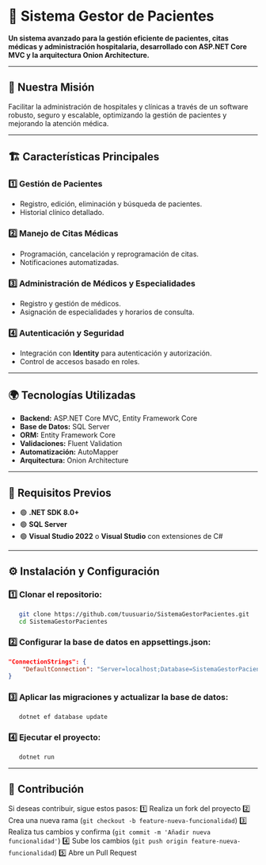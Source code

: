 # 🏥 Sistema Gestor de Pacientes

**Un sistema avanzado para la gestión eficiente de pacientes, citas médicas y administración hospitalaria, desarrollado con ASP.NET Core MVC y la arquitectura Onion Architecture.**

---

## 🌟 **Nuestra Misión**
Facilitar la administración de hospitales y clínicas a través de un software robusto, seguro y escalable, optimizando la gestión de pacientes y mejorando la atención médica.

---

## 🏗️ **Características Principales**
### 1️⃣ **Gestión de Pacientes**
   - Registro, edición, eliminación y búsqueda de pacientes.
   - Historial clínico detallado.

### 2️⃣ **Manejo de Citas Médicas**
   - Programación, cancelación y reprogramación de citas.
   - Notificaciones automatizadas.

### 3️⃣ **Administración de Médicos y Especialidades**
   - Registro y gestión de médicos.
   - Asignación de especialidades y horarios de consulta.

### 4️⃣ **Autenticación y Seguridad**
   - Integración con **Identity** para autenticación y autorización.
   - Control de accesos basado en roles.

---

## 🌍 **Tecnologías Utilizadas**
- **Backend:** ASP.NET Core MVC, Entity Framework Core
- **Base de Datos:** SQL Server
- **ORM:** Entity Framework Core
- **Validaciones:** Fluent Validation
- **Automatización:** AutoMapper
- **Arquitectura:** Onion Architecture

---

## 📌 **Requisitos Previos**
- 🟢 **.NET SDK 8.0+**
- 🟢 **SQL Server**
- 🟢 **Visual Studio 2022** o **Visual Studio** con extensiones de C#

---

## ⚙️ **Instalación y Configuración**
### 1️⃣ Clonar el repositorio:
```sh
   git clone https://github.com/tuusuario/SistemaGestorPacientes.git
   cd SistemaGestorPacientes
```
### 2️⃣ Configurar la base de datos en **appsettings.json**:
```json
"ConnectionStrings": {
    "DefaultConnection": "Server=localhost;Database=SistemaGestorPacientes;User Id=tuusuario;Password=tupassword;"
}
```
### 3️⃣ Aplicar las migraciones y actualizar la base de datos:
```sh
   dotnet ef database update
```
### 4️⃣ Ejecutar el proyecto:
```sh
   dotnet run
```

---

## 🤝 **Contribución**
Si deseas contribuir, sigue estos pasos:
1️⃣ Realiza un fork del proyecto
2️⃣ Crea una nueva rama (`git checkout -b feature-nueva-funcionalidad`)
3️⃣ Realiza tus cambios y confirma (`git commit -m 'Añadir nueva funcionalidad'`)
4️⃣ Sube los cambios (`git push origin feature-nueva-funcionalidad`)
5️⃣ Abre un Pull Request

